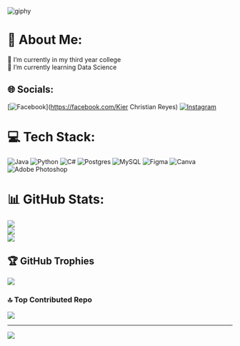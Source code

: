 ![giphy](https://github.com/user-attachments/assets/4f61cc5c-4af0-4ce5-b538-c680e17a350f)

# 💫 About Me:
🔭 I’m currently in my third year college<br>🌱 I’m currently learning Data Science 


## 🌐 Socials:
[![Facebook](https://img.shields.io/badge/Facebook-%231877F2.svg?logo=Facebook&logoColor=white)](https://facebook.com/Kier Christian Reyes) [![Instagram](https://img.shields.io/badge/Instagram-%23E4405F.svg?logo=Instagram&logoColor=white)](https://instagram.com/im_kierchris) 

# 💻 Tech Stack:
![Java](https://img.shields.io/badge/java-%23ED8B00.svg?style=flat&logo=openjdk&logoColor=white) ![Python](https://img.shields.io/badge/python-3670A0?style=flat&logo=python&logoColor=ffdd54) ![C#](https://img.shields.io/badge/c%23-%23239120.svg?style=flat&logo=csharp&logoColor=white) ![Postgres](https://img.shields.io/badge/postgres-%23316192.svg?style=flat&logo=postgresql&logoColor=white) ![MySQL](https://img.shields.io/badge/mysql-4479A1.svg?style=flat&logo=mysql&logoColor=white) ![Figma](https://img.shields.io/badge/figma-%23F24E1E.svg?style=flat&logo=figma&logoColor=white) ![Canva](https://img.shields.io/badge/Canva-%2300C4CC.svg?style=flat&logo=Canva&logoColor=white) ![Adobe Photoshop](https://img.shields.io/badge/adobe%20photoshop-%2331A8FF.svg?style=flat&logo=adobe%20photoshop&logoColor=white)
# 📊 GitHub Stats:
![](https://github-readme-stats.vercel.app/api?username=KierFR-clean&theme=moltack&hide_border=true&include_all_commits=false&count_private=false)<br/>
![](https://github-readme-streak-stats.herokuapp.com/?user=KierFR-clean&theme=moltack&hide_border=true)<br/>
![](https://github-readme-stats.vercel.app/api/top-langs/?username=KierFR-clean&theme=moltack&hide_border=true&include_all_commits=false&count_private=false&layout=compact)

## 🏆 GitHub Trophies
![](https://github-profile-trophy.vercel.app/?username=KierFR-clean&theme=moltack&no-frame=false&no-bg=false&margin-w=4)

### 🔝 Top Contributed Repo
![](https://github-contributor-stats.vercel.app/api?username=KierFR-clean&limit=5&theme=moltack&combine_all_yearly_contributions=true)

---
[![](https://visitcount.itsvg.in/api?id=KierFR-clean&icon=6&color=7)](https://visitcount.itsvg.in)

<!-- Proudly created with GPRM ( https://gprm.itsvg.in ) -->
